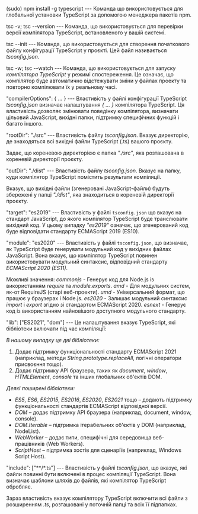 (sudo) npm install -g typescript --- Команда що використовується для глобальної установки TypeScript за допомогою менеджера пакетів npm.



tsc -v;
tsc --version --- Команда, що використовується для перевірки версії компілятора TypeScript, встановленого у вашій системі.



tsc --init --- Команда, що використовується для створення початкового файлу конфігурації TypeScript у проєкті. Цей файл називається *tsconfig.json*.



tsc -w;
tsc --watch --- Команда, що використовується для запуску *компілятора TypeScript* у режимі спостереження. Це означає, що компілятор буде автоматично відстежувати зміни у файлах проекту та повторно компілювати їх у реальному часі.



"compilerOptions": { ... } --- Властивість у файлі конфігурації TypeScript *tsconfig.json* визначає налаштування *{ ... }* компілятора TypeScript. Ця властивість дозволяє змінювати поведінку компілятора, визначати цільовий JavaScript, вихідні папки, підтримку специфічних функцій і багато іншого.



"rootDir": "./src" --- Властивість файлу *tsconfig.json*. Вказує директорію, де знаходяться всі вихідні файли TypeScript (.ts) вашого проєкту.

Задає, що кореневою директорією є папка *"./src"*, яка розташована в кореневій директорії проєкту.



"outDir": "./dist" --- Властивість файлу *tsconfig.json*. Вказує на папку, куди компілятор TypeScript помістить результати компіляції.

Вказує, що вихідні файли (згенеровані JavaScript-файли) будуть збережені у папці *"./dist"*, яка знаходиться в кореневій директорії проєкту.



"target": "es2019" --- Властивість у файлі `tsconfig.json` що вказує на стандарт JavaScript, до якого компілятор TypeScript буде транслювати вихідний код. У цьому випадку *"es2019"* означає, що згенерований код буде відповідати стандарту ECMAScript 2019 (ES10).



"module": "es2020" --- Властивість у файлі `tsconfig.json`, що визначає, як TypeScript буде генерувати модульний код у вихідних файлах JavaScript. Вона вказує, що компілятор TypeScript повинен використовувати модульний синтаксис, відповідний стандарту *ECMAScript 2020 (ES11)*.

Можливі значення:
*commonjs* - Генерує код для Node.js із використанням *require* та *module.exports*.
*amd* - Для модульних систем, як-от RequireJS (старі веб-проекти).
*umd* - Універсальний формат, що працює у браузерах і Node.js.
*es2020* - Залишає модульний синтаксис *import* і *export* згідно зі стандартом ECMAScript 2020.
*esnext* - Генерує код із використанням найновішого доступного модульного стандарту.



"lib": ["ES2021", "dom"] --- Це налаштування вказує TypeScript, які бібліотеки включати під час компіляції:

*В нашому випадку це дві бібліотеки:*

1. Додає підтримку функціональності стандарту ECMAScript 2021 (наприклад, методи *String.prototype.replaceAll*, логічні оператори присвоєння тощо).
2. Додає підтримку API браузера, таких як *document*, *window*, *HTMLElement*, *console* та інших глобальних об'єктів DOM.

*Деякі поширені бібліотеки:*

- *ES5*, *ES6*, *ES2015*, *ES2016*, *ES2020*, *ES2021* тощо – додають підтримку функціональності стандартів ECMAScript відповідної версії.
- *DOM* – додає підтримку API браузера (наприклад, document, window, console).
- *DOM.Iterable* – підтримка ітерабельних об'єктів у DOM (наприклад, NodeList).
- *WebWorker* – додає типи, специфічні для середовища веб-працівників (Web Workers).
- *ScriptHost* – підтримка хостів для сценаріїв (наприклад, Windows Script Host).



"include": ["**/*.ts"] --- Властивість у файлі *tsconfig.json*, що вказує, які файли повинні бути включені в процес компіляції TypeScript. Вона визначає шаблони шляхів до файлів, які компілятор TypeScript обробляє.

Зараз властивість вказує компілятору TypeScript включити всі файли з розширенням *.ts*, розташовані у поточній папці та всіх її підпапках.